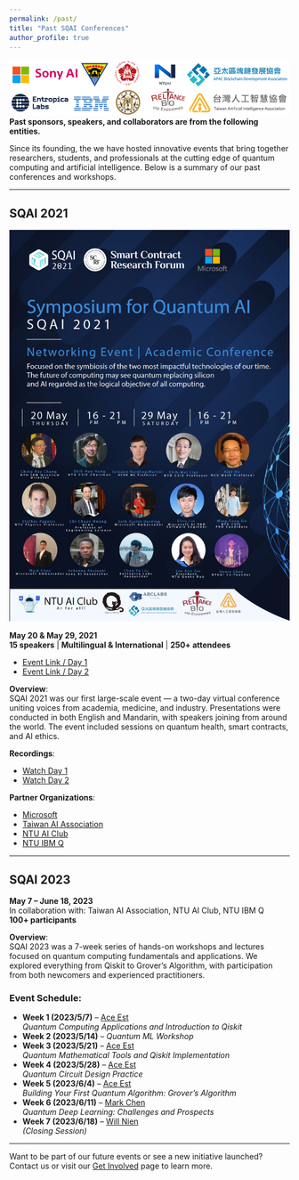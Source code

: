 ```yaml
---
permalink: /past/
title: "Past SQAI Conferences"
author_profile: true
---
```


![Past Collaborators](/images/collaborators.png)
**Past sponsors, speakers, and collaborators are from the following entities.**

Since its founding, the we have hosted innovative events that bring together researchers, students, and professionals at the cutting edge of quantum computing and artificial intelligence. Below is a summary of our past conferences and workshops.

---
## **SQAI 2021**  

![Promotion Poster](/images/promotionposter.jpg)

**May 20 & May 29, 2021**  
**15 speakers** | **Multilingual & International** | **250+ attendees**

- [Event Link / Day 1](https://www.facebook.com/events/885042462066989/)
- [Event Link / Day 2](https://www.facebook.com/events/314126556952680/)

**Overview**:  
SQAI 2021 was our first large-scale event — a two-day virtual conference uniting voices from academia, medicine, and industry. Presentations were conducted in both English and Mandarin, with speakers joining from around the world. The event included sessions on quantum health, smart contracts, and AI ethics.

**Recordings**:
- [Watch Day 1](https://www.youtube.com/watch?v=Ba4BuGCNrm0)
- [Watch Day 2](https://www.youtube.com/watch?v=5w1HDaM4dHg)

**Partner Organizations**:  
- [Microsoft](https://mvp.microsoft.com/studentambassadors)  
- [Taiwan AI Association](https://www.aiatw.org/about?lang=en)
- [NTU AI Club](https://www.facebook.com/NTUAIClub/)
- [NTU IBM Q](https://quantum.ntu.edu.tw/?page_id=275)

---


## **SQAI 2023**  
**May 7 – June 18, 2023**  
In collaboration with: Taiwan AI Association, NTU AI Club, NTU IBM Q  
**100+ participants**

**Overview**:  
SQAI 2023 was a 7-week series of hands-on workshops and lectures focused on quantum computing fundamentals and applications. We explored everything from Qiskit to Grover’s Algorithm, with participation from both newcomers and experienced practitioners.

### Event Schedule:
- **Week 1 (2023/5/7)** – [Ace Est](https://www.facebook.com/ace.est1)  
  *Quantum Computing Applications and Introduction to Qiskit*
- **Week 2 (2023/5/14)** – *Quantum ML Workshop*
- **Week 3 (2023/5/21)** – [Ace Est](https://www.facebook.com/ace.est1)  
  *Quantum Mathematical Tools and Qiskit Implementation*
- **Week 4 (2023/5/28)** – [Ace Est](https://www.facebook.com/ace.est1)  
  *Quantum Circuit Design Practice*
- **Week 5 (2023/6/4)** – [Ace Est](https://www.facebook.com/ace.est1)  
  *Building Your First Quantum Algorithm: Grover’s Algorithm*
- **Week 6 (2023/6/11)** – [Mark Chen](https://www.facebook.com/mark.chen.sstm)  
  *Quantum Deep Learning: Challenges and Prospects*
- **Week 7 (2023/6/18)** – [Will Nien](https://www.facebook.com/will.nien)  
  *(Closing Session)*

---

Want to be part of our future events or see a new initiative launched?  
Contact us or visit our [Get Involved](/committee) page to learn more.
